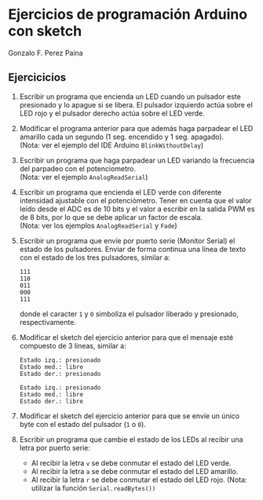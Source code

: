 # Ejercicios de programación Arduino con sketch

Gonzalo F. Perez Paina

## Ejercicicios

1. Escribir un programa que encienda un LED cuando un pulsador este presionado y lo apague si se libera. El pulsador izquierdo actúa sobre el LED rojo y el pulsador derecho actúa sobre el LED verde.

1. Modificar el programa anterior para que además haga parpadear el LED amarillo cada un segundo (1 seg. encendido y 1 seg. apagado).<br>(Nota: ver el ejemplo del IDE Arduino `BlinkWithoutDelay`)

1. Escribir un programa que haga parpadear un LED variando la frecuencia del parpadeo con el potenciometro.<br>(Nota: ver el ejemplo `AnalogReadSerial`)

1. Escribir un programa que encienda el LED verde con diferente intensidad ajustable con el potenciómetro. Tener en cuenta que el valor leı́do desde el ADC es de 10 bits y el valor a escribir en la salida PWM es de 8 bits, por lo que se debe aplicar un factor de escala.<br>(Nota: ver los ejemplos `AnalogReadSerial` y `Fade`)

1. Escribir un programa que envı́e por puerto serie (Monitor Serial) el estado de los pulsadores. Enviar de forma continua una lı́nea de texto con el estado de los tres pulsadores, similar a:
    ```
    111
    110
    011
    000
    111
    ```
    donde el caracter `1` y `0` simboliza el pulsador liberado y presionado, respectivamente.

1. Modificar el sketch del ejercicio anterior para que el mensaje esté compuesto de 3 líneas, similar a:
    ```
    Estado izq.: presionado
    Estado med.: libre
    Estado der.: presionado
    
    Estado izq.: presionado
    Estado med.: libre
    Estado der.: libre
    ```

1. Modificar el sketch del ejercicio anterior para que se envı́e un único byte con el estado del pulsador (`1` o `0`).

1. Escribir un programa que cambie el estado de los LEDs al recibir una letra por puerto serie:
    *  Al recibir la letra `v` se debe conmutar el estado del LED verde.
    *  Al recibir la letra `a` se debe conmutar el estado del LED amarillo.
    *  Al recibir la letra `r` se debe conmutar el estado del LED rojo.
(Nota: utilizar la función `Serial.readBytes())`

